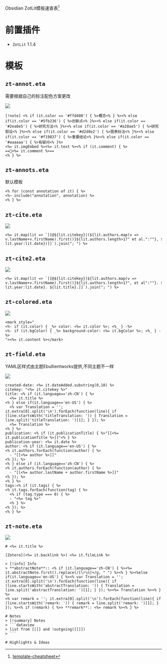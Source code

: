 Obsidian ZotLit模板速查表[^template-cheatsheet]

# 前置插件
- `ZotLit` 1.1.4

# 模板
## `zt-annot.eta`
需要根据自己的标注配色方案更改

![](ZotLit-240313210404.png)

```
[!note] <% if (it.color == '#ffd400') { %>概念<% } %><% else if(it.color == '#5fb236') { %>创新点<% }%><% else if(it.color == '#2ea8e5') { %>研究方法<% }%><% else if(it.color == '#a28ae5') { %>研究假设<% }%><% else if(it.color == '#d2d8e2') { %>图表标注<% }%><% else if(it.color == '#f19837') { %>重要结论<% }%><% else if(it.color == '#aaaaaa') { %>有疑问<% }%>
<%= it.imgEmbed %><%= it.text %><% if (it.comment) { %>
==💬<%= it.comment %>==
<% } %>
```

## `zt-annots.eta`
默认模板

```
<% for (const annotation of it) { %>
<%~ include("annotation", annotation) %>
<% } %>
```

## `zt-cite.eta`
![](ZotLit-240313210430.png)

```
<%= it.map(lit => `[[@${lit.citekey}|(${lit.authors.map(v => v.lastName+v.firstName).first()}${lit.authors.length>1?" et al.":""}, ${lit.year?lit.year:lit.date})]]`).join("; ") %>
```

## `zt-cite2.eta`
![](ZotLit-240313210440.png)

```
<%= it.map(lit => `[[@${lit.citekey}|${lit.authors.map(v => v.lastName+v.firstName).first()}${lit.authors.length>1?", et al":""}. ${lit.year?lit.year:lit.date}. ${lit.title}.]]`).join("; ") %>
```

## `zt-colored.eta`
![](ZotLit-240313210445.png)

```
<mark style="
<%- if (it.color) { _%> color: <%= it.color %>; <%_ } -%>
<%- if (it.bgColor) { _%> background-color: <%= it.bgColor %>; <%_ } -%>
"><%= it.content %></mark>
```

## `zt-field.eta`
YAML区样式由主题Ebullientworks提供,不同主题不一样

![](ZotLit-240313210453.png)

```
created-date: <%= it.dateAdded.substring(0,10) %>
citekey: "<%= it.citekey %>"
title: <% if (it.language=='zh-CN') { %>
  <%= it.title %>
<% } else if(it.language=='en-US') { %>
  <% var Translation = ''; it.extra[0].split('\n').forEach(function(line){ if (line.startsWith('titleTranslation: ')) { Translation = line.split('titleTranslation: ')[1]; } }); %>
  <%= Translation %>
<% } %>
publication: <% if (it.publicationTitle) { %>"[[<%= it.publicationTitle %>]]"<% } %>
publication-year: <%= it.date %>
author: <% if (it.language=='en-US') { %>
<% it.authors.forEach(function(author) { %>
  - "[[<%= author %>]]"
<% }); %>
<% } else if (it.language=='zh-CN') { %>
<% it.authors.forEach(function(author) { %>
  - "[[<%= author.lastName + author.firstName %>]]"
<% }); %>
<% } %>
tags:<% if (it.tags) { %>
<% it.tags.forEach(function(tag) { %>
  <% if (tag.type === 0) { %>
  - "<%= tag %>"
  <% } %>
<% }); %>
<% } %>
```

## `zt-note.eta`
![](ZotLit-240313210500.png)

```
# <%= it.title %>

[Zotero](<%= it.backlink %>) <%= it.fileLink %>

> [!info] Info
> **abstractNote**:: <% if (it.language=='zh-CN') { %><%= it.abstractNote.first().replace(/[\r\n]+/g, " ") %><% } %><%else if(it.language=='en-US') { %><% var Translation = ''; it.extra[0].split('\n').forEach(function(line){ if (line.startsWith('abstractTranslation: ')) { Translation = line.split('abstractTranslation: ')[1]; } }); %><%= Translation %><% } %>
<% var remark = ''; it.extra[0].split('\n').forEach(function(line){ if (line.startsWith('remark: ')) { remark = line.split('remark: ')[1]; } }); %><% if (remark) { %>> **remark**:: <%= remark %><% } %>

# Notes
> [!summary] Notes
> ```dataview
> list from [[]] and !outgoing([[]]) 
> ```

# Highlights & Ideas

```

[^template-cheatsheet]: [template-cheatsheet](https://zotlit.aidenlx.top/zh-CN/how-to/template-cheatsheet)